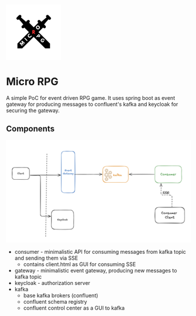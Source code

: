 <img src="docs/img/MICRO.png" alt="description" width="150"/>  
<br>

# Micro RPG

A simple PoC for event driven RPG game. It uses spring boot as event gateway for producing messages to confluent's kafka and keycloak for securing the gateway.

## Components
![](docs/img/diagram.png)
- consumer - minimalistic API for consuming messages from kafka topic and sending them via SSE
  - contains client.html as GUI for consuming SSE 
- gateway - minimalistic event gateway, producing new messages to kafka topic
- keycloak - authorization server
- kafka
  - base kafka brokers (confluent)
  - confluent schema registry
  - confluent control center as a GUI to kafka
  